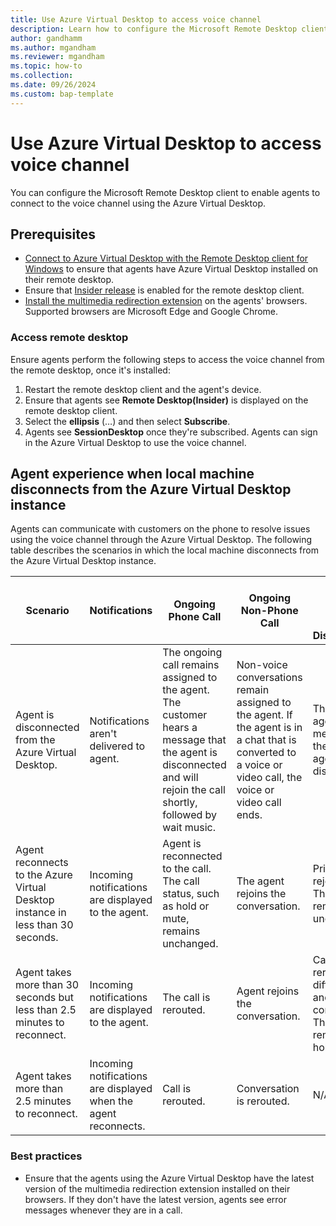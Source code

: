```yaml
---
title: Use Azure Virtual Desktop to access voice channel
description: Learn how to configure the Microsoft Remote Desktop client in your agents remote desktop to enable agents to connect to the voice channel using Azure Virtual Desktop.
author: gandhamm
ms.author: mgandham
ms.reviewer: mgandham
ms.topic: how-to 
ms.collection: 
ms.date: 09/26/2024
ms.custom: bap-template 
---
```


# Use Azure Virtual Desktop to access voice channel

You can configure the Microsoft Remote Desktop client to enable agents to connect to the voice channel using the Azure Virtual Desktop. 

## Prerequisites

- [Connect to Azure Virtual Desktop with the Remote Desktop client for Windows](/azure/virtual-desktop/users/connect-windows?pivots=remote-desktop-msi#download-and-install-the-remote-desktop-client-msi) to ensure that agents have Azure Virtual Desktop installed on their remote desktop.
- Ensure that [Insider release](/azure/virtual-desktop/users/client-features-windows?pivots=remote-desktop-msi#enable-insider-releases) is enabled for the remote desktop client.
- [Install the multimedia redirection extension](/azure/virtual-desktop/multimedia-redirection) on the agents' browsers. Supported browsers are Microsoft Edge and Google Chrome.

### Access remote desktop

Ensure agents perform the following steps to access the voice channel from the remote desktop, once it's installed:

1. Restart the remote desktop client and the agent's device.
1. Ensure that agents see **Remote Desktop(Insider)** is displayed on the remote desktop client.
1. Select the **ellipsis** (…) and then select **Subscribe**. 
1. Agents see **SessionDesktop** once they're subscribed. Agents can sign in the Azure Virtual Desktop to use the voice channel.

## Agent experience when local machine disconnects from the Azure Virtual Desktop instance

Agents can communicate with customers on the phone to resolve issues using the voice channel through the Azure Virtual Desktop. The following table describes the scenarios in which the local machine disconnects from the Azure Virtual Desktop instance.

| **Scenario**                                                                 | **Notifications**                                  | **Ongoing Phone Call**                                                                                                      | **Ongoing Non-Phone Call**                                                                                                 | **Active Consult (Primary Agent Disconnected)**                                                                               | **Active Consult (Secondary Agent Disconnected)**                                                                          | **Transfer**                                                                                      |
|------------------------------------------------------------------------------|---------------------------------------------------|-----------------------------------------------------------------------------------------------------------------------------|-----------------------------------------------------------------------------------------------------------------------------|--------------------------------------------------------------------------------------------------------------------------------|--------------------------------------------------------------------------------------------------------------------------------|-------------------------------------------------------------------------------------------------|
| Agent is disconnected from the Azure Virtual Desktop.                        | Notifications aren't delivered to agent.          | The ongoing call remains assigned to the agent. The customer hears a message that the agent is disconnected and will rejoin the call shortly, followed by wait music. | Non-voice conversations remain assigned to the agent. If the agent is in a chat that is converted to a voice or video call, the voice or video call ends. | The secondary agent hears a message that the primary agent is disconnected.                                                   | The call ends for the secondary agent.                                                                                       | N/A                                                                                                     |
| Agent reconnects to the Azure Virtual Desktop instance in less than 30 seconds. | Incoming notifications are displayed to the agent. | Agent is reconnected to the call. The call status, such as hold or mute, remains unchanged.                                  | The agent rejoins the conversation.                                                                                         | Primary agent rejoins the call. The call status remains unchanged.                                                           | The call ends for the secondary agent.                                                                                       | Call is transferred. The agent is connected to the call if the transfer fails.                                                |
| Agent takes more than 30 seconds but less than 2.5 minutes to reconnect.     | Incoming notifications are displayed to the agent. | The call is rerouted.                                                                                                        | Agent rejoins the conversation.                                                                                            | Call gets rerouted to a different agent and the consult ends. The customer remains on hold.                                  | Call ends for the secondary agent.                                                                                           | Call is rerouted if the transfer fails.                                                                                       |
| Agent takes more than 2.5 minutes to reconnect.                              | Incoming notifications are displayed when the agent reconnects. | Call is rerouted.                                                                                                            | Conversation is rerouted.                                                                                                   | N/A                                                                                                                          | Consult ends for the secondary agent.                                                                                       | Call is rerouted.                                                                                                             |

### Best practices

- Ensure that the agents using the Azure Virtual Desktop have the latest version of the multimedia redirection extension installed on their browsers. If they don't have the latest version, agents see error messages whenever they are in a call.